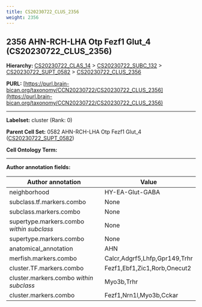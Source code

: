 ```yaml
---
title: CS20230722_CLUS_2356
weight: 2356
---
```

## 2356 AHN-RCH-LHA Otp Fezf1 Glut_4 (CS20230722_CLUS_2356)
<b>Hierarchy: </b>
[CS20230722_CLAS_14](../CS20230722_CLAS_14) >
[CS20230722_SUBC_132](../CS20230722_SUBC_132) >
[CS20230722_SUPT_0582](../CS20230722_SUPT_0582) >
[CS20230722_CLUS_2356](../CS20230722_CLUS_2356)

**PURL:** [https://purl.brain-bican.org/taxonomy/CCN20230722/CS20230722_CLUS_2356](https://purl.brain-bican.org/taxonomy/CCN20230722/CS20230722_CLUS_2356)

---


**Labelset:** cluster (Rank: 0)

**Parent Cell Set:** 0582 AHN-RCH-LHA Otp Fezf1 Glut_4 ([CS20230722_SUPT_0582](../CS20230722_SUPT_0582))



**Cell Ontology Term:** 

[MARKER GENES.]: #


---

[TRANSFERRED ANNOTATIONS.]: #


[AUTHOR ANNOTATION FIELDS.]: #


**Author annotation fields:**

| Author annotation | Value |
|-------------------|-------|
|neighborhood|HY-EA-Glut-GABA|
|subclass.tf.markers.combo|None|
|subclass.markers.combo|None|
|supertype.markers.combo _within subclass_|None|
|supertype.markers.combo|None|
|anatomical_annotation|AHN|
|merfish.markers.combo|Calcr,Adgrf5,Lhfp,Gpr149,Trhr|
|cluster.TF.markers.combo|Fezf1,Ebf1,Zic1,Rorb,Onecut2|
|cluster.markers.combo _within subclass_|Myo3b,Trhr|
|cluster.markers.combo|Fezf1,Nrn1l,Myo3b,Cckar|
